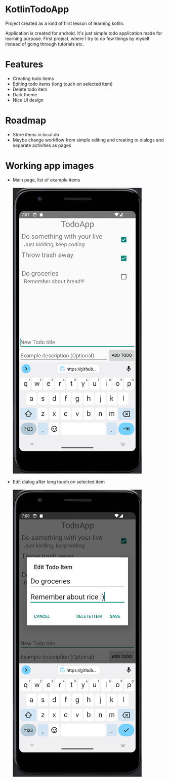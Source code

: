 # KotlinTodoApp
Project created as a kind of first lesson of learning kotlin.

Application is created for android. It's just simple todo application made for learning purpose. First project, where I try to do few things by myself instead of going through tutorials etc.

# Features
- Creating todo items
- Editing todo items (long touch on selected item)
- Delete todo item
- Dark theme
- Nice UI design

# Roadmap
- Store items in local db
- Maybe change workflow from simple editing and creating to dialogs and separate activities as pages

# Working app images

- Main page, list of example items<br><br>
![Main page](https://github.com/Lewan24/KotlinTodoApp/blob/main/ReadmeResources/MainList.PNG)<br>

- Edit dialog after long touch on selected item<br><br>
![Edit dialog](https://github.com/Lewan24/KotlinTodoApp/blob/main/ReadmeResources/EdittingItem.PNG)

